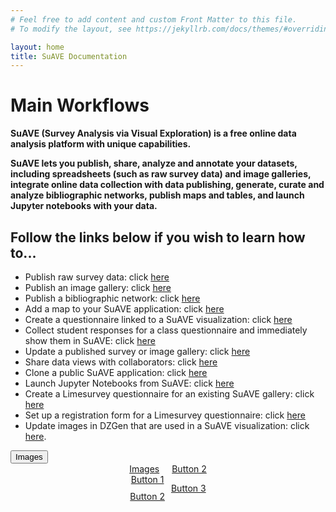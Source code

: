 ```yaml
---
# Feel free to add content and custom Front Matter to this file.
# To modify the layout, see https://jekyllrb.com/docs/themes/#overriding-theme-defaults

layout: home
title: SuAVE Documentation
---
```



# <b>Main Workflows</b>

**SuAVE (Survey Analysis via Visual Exploration) is a free online data analysis platform with unique capabilities.**

**SuAVE lets you publish, share, analyze and annotate your datasets, including spreadsheets (such as raw survey data) and image galleries, integrate online data collection with data publishing, generate, curate and analyze bibliographic networks, publish maps and tables, and launch Jupyter notebooks with your data.**

<h2>Follow the links below if you wish to learn how to...</h2>

- Publish raw survey data: click [here](https://suave-ucsd.github.io/SuAVE-Documentation/Upload_Dataset.html)
- Publish an image gallery: click [here](https://suave-ucsd.github.io/SuAVE-Documentation/Publish_Gallery.html)
- Publish a bibliographic network: click [here](https://suave-ucsd.github.io/SuAVE-Documentation/Bibliographic_Network_Pulbish.html)
- Add a map to your SuAVE application: click [here](https://suave-ucsd.github.io/SuAVE-Documentation/Add_Map_SuAVE.html)
- Create a questionnaire linked to a SuAVE visualization: click [here](https://suave-ucsd.github.io/SuAVE-Documentation/SuAVE_Survey.html)
- Collect student responses for a class questionnaire and immediately show them in SuAVE: click [here](https://suave-ucsd.github.io/SuAVE-Documentation/SuAVE_Class_Survey.html)
- Update a published survey or image gallery: click [here](https://suave-ucsd.github.io/SuAVE-Documentation/Update_Gallery.html)
- Share data views with collaborators: click [here](https://suave-ucsd.github.io/SuAVE-Documentation/Share_Views.html)
- Clone a public SuAVE application: click [here](https://suave-ucsd.github.io/SuAVE-Documentation/Clone_Survey.html)
- Launch Jupyter Notebooks from SuAVE: click [here](https://suave-ucsd.github.io/SuAVE-Documentation/Jupyter_Notebook_SuAVE.html)
- Create a Limesurvey questionnaire for an existing SuAVE gallery: click [here](https://suave-ucsd.github.io/SuAVE-Documentation/Limesurvey_Existing_SuAVE.html)
- Set up a registration form for a Limesurvey questionnaire: click [here](https://suave-ucsd.github.io/SuAVE-Documentation/Registration_Form.html)
- Update images in DZGen that are used in a SuAVE visualization: click [here](https://suave-ucsd.github.io/SuAVE-Documentation/Update_DZGen.html).

<link rel="stylesheet" type="text/css" href="styles.css">

<a href="https://suave-ucsd.github.io/SuAVE-Documentation/Update_DZGen.html">
   <button class="custom-button">Images</button>
</a>

<link rel="stylesheet" type="text/css" href="styles.css">

<div style="display: flex; justify-content: center; align-items: center;">
   <a href="https://suave-ucsd.github.io/SuAVE-Documentation/Update_DZGen.html" class="custom-button">Images</a>
    <div style="margin: 0 10px;"></div>
   <a href="https://suave-ucsd.github.io/SuAVE-Documentation/Update_DZGen.html" class="custom-button">Button 2</a>
</div>

<link rel="stylesheet" type="text/css" href="styles.css">

<div style="display: flex; justify-content: center; align-items: center;">
   <div style="display: flex; flex-direction: column; align-items: center;">
      <a href="https://suave-ucsd.github.io/SuAVE-Documentation/Update_DZGen.html" class="custom-button">Button 1</a>
      <a href="https://suave-ucsd.github.io/SuAVE-Documentation/Update_DZGen.html" class="custom-button" style="margin-top: 10px;">Button 2</a>
   </div>
   <div style="margin-left: 10px;">
      <a href="https://suave-ucsd.github.io/SuAVE-Documentation/Update_DZGen.html" class="custom-button">Button 3</a>
   </div>
</div>







